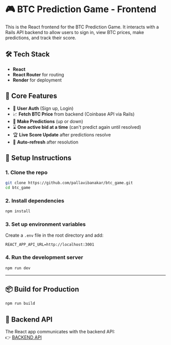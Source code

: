 # 🎮 BTC Prediction Game - Frontend

This is the React frontend for the BTC Prediction Game. It interacts with a Rails API backend to allow users to sign in, view BTC prices, make predictions, and track their score.

## 🛠️ Tech Stack

- **React**
- **React Router** for routing
- **Render** for deployment

## 🌟 Core Features

- 🔐 **User Auth** (Sign up, Login)
- 📈 **Fetch BTC Price** from backend (Coinbase API via Rails)
- 🎯 **Make Predictions** (up or down)
- ⌛ **One active bid at a time** (can't predict again until resolved)
- 🏆 **Live Score Update** after predictions resolve
- 🔁 **Auto-refresh** after resolution

## 🚀 Setup Instructions

### 1. Clone the repo
```bash
git clone https://github.com/pallavibanakar/btc_game.git
cd btc_game
```

### 2. Install dependencies
```bash
npm install
```

### 3. Set up environment variables  
Create a `.env` file in the root directory and add:
```
REACT_APP_API_URL=http://localhost:3001
```

### 4. Run the development server
```bash
npm run dev
```

---

## 📦 Build for Production
```bash
npm run build
```
## 🔗 Backend API
The React app communicates with the backend API:  
👉 [BACKEND API](https://github.com/pallavibanakar/bid_game_rails)
